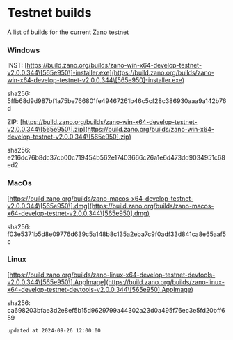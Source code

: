 # Testnet builds

A list of builds for the current Zano testnet

### Windows

INST: [https://build.zano.org/builds/zano-win-x64-develop-testnet-v2.0.0.344\[565e950\]-installer.exe](https://build.zano.org/builds/zano-win-x64-develop-testnet-v2.0.0.344\[565e950]-installer.exe)

sha256: 5ffb68d9d987bf1a75be766801fe49467261b46c5cf28c386930aaa9a142b76d

ZIP: [https://build.zano.org/builds/zano-win-x64-develop-testnet-v2.0.0.344\[565e950\].zip](https://build.zano.org/builds/zano-win-x64-develop-testnet-v2.0.0.344\[565e950].zip)

sha256: e216dc76b8dc37cb00c719454b562e17403666c26a1e6d473dd9034951c68ed2

### MacOs

[https://build.zano.org/builds/zano-macos-x64-develop-testnet-v2.0.0.344\[565e950\].dmg](https://build.zano.org/builds/zano-macos-x64-develop-testnet-v2.0.0.344\[565e950].dmg)

sha256: f03e5371b5d8e09776d639c5a148b8c135a2eba7c9f0adf33d841ca8e65aaf5c

### Linux

[https://build.zano.org/builds/zano-linux-x64-develop-testnet-devtools-v2.0.0.344\[565e950\].AppImage](https://build.zano.org/builds/zano-linux-x64-develop-testnet-devtools-v2.0.0.344\[565e950].AppImage)

sha256: ca698203bfae3d2e8ef5b15d9629799a44302a23d0a495f76ec3e5fd20bff659

```
updated at 2024-09-26 12:00:00
```
